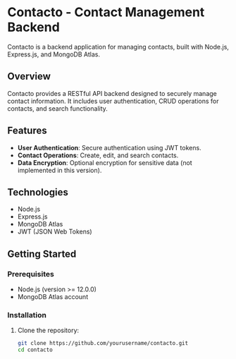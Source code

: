 # Contacto - Contact Management Backend

Contacto is a backend application for managing contacts, built with Node.js, Express.js, and MongoDB Atlas.

## Overview

Contacto provides a RESTful API backend designed to securely manage contact information. It includes user authentication, CRUD operations for contacts, and search functionality.

## Features

- **User Authentication**: Secure authentication using JWT tokens.
- **Contact Operations**: Create, edit, and search contacts.
- **Data Encryption**: Optional encryption for sensitive data (not implemented in this version).

## Technologies

- Node.js
- Express.js
- MongoDB Atlas
- JWT (JSON Web Tokens)

## Getting Started

### Prerequisites

- Node.js (version >= 12.0.0)
- MongoDB Atlas account

### Installation

1. Clone the repository:

   ```bash
   git clone https://github.com/yourusername/contacto.git
   cd contacto
